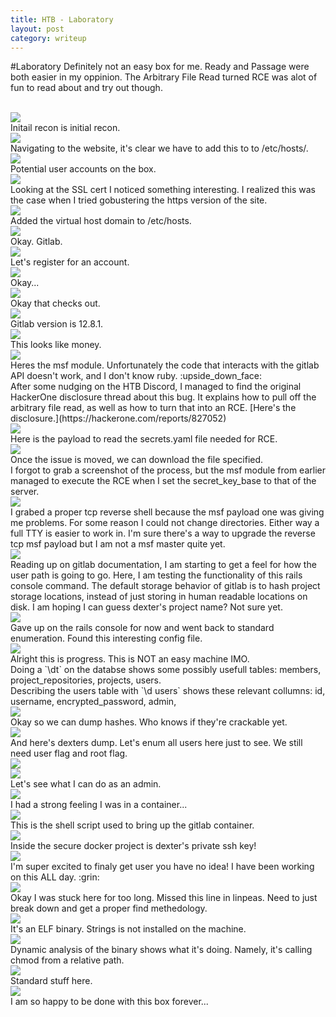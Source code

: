 ```yaml
---
title: HTB - Laboratory
layout: post
category: writeup
---
```


#Laboratory
Definitely not an easy box for me.  Ready and Passage were both easier in my oppinion.  The Arbitrary File Read turned RCE was  alot of fun to read about and try out though. 

<br/>
<img src="../assets/img/htb/easy/Laboratory/nmap.png">
<br/>
Initail recon is initial recon.

<br/>
<img src="../assets/img/htb/easy/Laboratory/etchosts.png">
<br/>
Navigating to the website, it's clear we have to add this to to /etc/hosts/.

<br/>
<img src="../assets/img/htb/easy/Laboratory/usersmaybe.png">
<br/>
Potential user accounts on the box.

<br/>
<img src="../assets/img/htb/easy/Laboratory/nmap.png">
<br/>
Looking at the SSL cert I noticed something interesting.  I realized this was the case when I tried gobustering the https version of the site.

<br/>
<img src="../assets/img/htb/easy/Laboratory/githosts.png">
<br/>
Added the virtual host domain to /etc/hosts.

<br/>
<img src="../assets/img/htb/easy/Laboratory/gitlab.png">
<br/>
Okay.  Gitlab.

<br/>
<img src="../assets/img/htb/easy/Laboratory/register.png">
<br/>
Let's register for an account.

<br/>
<img src="../assets/img/htb/easy/Laboratory/emaildoamin.png">
<br/>
Okay...

<br/>
<img src="../assets/img/htb/easy/Laboratory/email.png">
<br/>
Okay that checks out.

<br/>
<img src="../assets/img/htb/easy/Laboratory/gitlabversion.png">
<br/>
Gitlab version is 12.8.1.

<br/>
<img src="../assets/img/htb/easy/Laboratory/gitlabfilereadrce.png">
<br/>
This looks like money.

<br/>
<img src="../assets/img/htb/easy/Laboratory/msf1.png">
<br/>
Heres the msf module.  Unfortunately the code that interacts with the gitlab API doesn't work, and I don't know ruby. :upside_down_face:

<br/>
After some nudging on the HTB Discord, I managed to find the original HackerOne disclosure thread about this bug. It explains how to pull off the arbitrary file read, as well as how to turn that into an RCE.  [Here's the disclosure.](https://hackerone.com/reports/827052)

<br/>
<img src="../assets/img/htb/easy/Laboratory/AFR1.png">
<br/>
Here is the payload to read the secrets.yaml file needed for RCE.

<br/>
<img src="../assets/img/htb/easy/Laboratory/AFR2.png">
<br/>
Once the issue is moved, we can download the file specified.

<br/>
I forgot to grab a screenshot of the process, but the msf module from earlier managed to execute the RCE when I set the secret_key_base to that of the server.

<br/>
<img src="../assets/img/htb/easy/Laboratory/rev.png">
<br/>
I grabed a proper tcp reverse shell because the msf payload one was giving me problems.  For some reason I could not change directories.  Either way a full TTY is easier to work in.  I'm sure there's a way to upgrade the reverse tcp msf payload but I am not a msf master quite yet.

<br/>
<img src="../assets/img/htb/easy/Laboratory/rails-console.png">
<br/>
Reading up on gitlab documentation, I am starting to get a feel for how the user path is going to go.  Here, I am testing the functionality of this rails console command.  The default storage behavior of gitlab is to hash project storage locations, instead of just storing in human readable locations on disk.  I am hoping I can guess dexter's project name? Not sure yet.


<br/>
<img src="../assets/img/htb/easy/Laboratory/database.png">
<br/>
Gave up on the rails console for now and went back to standard enumeration. Found this interesting config file.

<br/>
<img src="../assets/img/htb/easy/Laboratory/psql1.png">
<br/>
Alright this is progress.  This is NOT an easy machine IMO.

<br/>
Doing a `\dt` on the databse shows some possibly usefull tables: members, project_repositories, projects, users.

<br/>
Describing the users table with `\d users` shows these relevant collumns: id, username, encrypted_password, admin, 

<br/>
<img src="../assets/img/htb/easy/Laboratory/nix-dump.png">
<br/>
Okay so we can dump hashes.  Who knows if they're crackable yet.

<br/>
<img src="../assets/img/htb/easy/Laboratory/dex-dump.png">
<br/>
And here's dexters dump. Let's enum all users here just to see.  We still need user flag and root flag.

<br/>
<img src="../assets/img/htb/easy/Laboratory/admin1.png">
<br/>
<img src="../assets/img/htb/easy/Laboratory/admin2.png">
<br/>
Let's see what I can do as an admin.

<br/>
<img src="../assets/img/htb/easy/Laboratory/securedocker.png">
<br/>
I had a strong feeling I was in a container...

<br/>
<img src="../assets/img/htb/easy/Laboratory/dockerscript.png">
<br/>
This is the shell script used to bring up the gitlab container.

<br/>
<img src="../assets/img/htb/easy/Laboratory/ssh-key.png">
<br/>
Inside the secure docker project is dexter's private ssh key!

<br/>
<img src="../assets/img/htb/easy/Laboratory/dextershell.png">
<br/>
I'm super excited to finaly get user you have no idea! I have been working on this ALL day. :grin:

<br/>
<img src="../assets/img/htb/easy/Laboratory/docker-sec.png">
<br/>
Okay I was stuck here for too long.  Missed this line in linpeas.  Need to just break down and get a proper find methedology.

<br/>
<img src="../assets/img/htb/easy/Laboratory/docker-sec2.png">
<br/>
It's an ELF binary.  Strings is not installed on the machine.

<br/>
<img src="../assets/img/htb/easy/Laboratory/ltrace.png">
<br/>
Dynamic analysis of the binary shows what it's doing.  Namely, it's calling chmod from a relative path.

<br/>
<img src="../assets/img/htb/easy/Laboratory/privesc.png">
<br/>
Standard stuff here.

<br/>
<img src="../assets/img/htb/easy/Laboratory/root.png">
<br/>
I am so happy to be done with this box forever...


